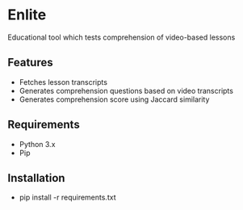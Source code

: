 # Enlite
Educational tool which tests comprehension of video-based lessons 

## Features

- Fetches lesson transcripts 
- Generates comprehension questions based on video transcripts
- Generates comprehension score using Jaccard similarity 

## Requirements

- Python 3.x
- Pip

## Installation

- pip install -r requirements.txt
